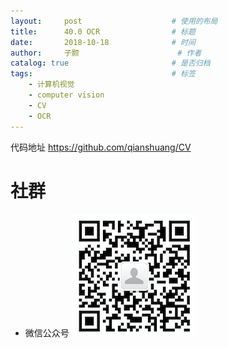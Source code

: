 ```yaml
---
layout:     post   				    # 使用的布局
title:      40.0 OCR				# 标题 
date:       2018-10-18 				# 时间
author:     子颢 						# 作者
catalog: true 						# 是否归档
tags:								# 标签
    - 计算机视觉
    - computer vision
    - CV
    - OCR
---
```




代码地址 <a href="https://github.com/qianshuang/CV" target="_blank">https://github.com/qianshuang/CV</a>

# 社群

- 微信公众号
	![562929489](/img/wxgzh_ewm.png)
